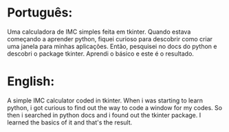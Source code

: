 # Português:

Uma calculadora de IMC simples feita em tkinter. Quando estava começando a aprender python, fiquei curioso para descobrir como criar uma janela para minhas aplicações. Então, pesquisei no docs do python e descobri o package tkinter. Aprendi o básico e este é o resultado.

# English:

A simple IMC calculator coded in tkinter. When i was starting to learn python, i got curious to find out the way to code a window for my codes. So then i searched in python docs and i found out the tkinter package. I learned the basics of it and that's the result.

